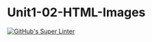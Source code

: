 # Unit1-02-HTML-Images
[![GitHub's Super Linter](https://github.com/ICS20-Programming-EverettB/Unit1-02-HTML-Images/workflows/GitHub's%20Super%20Linter/badge.svg)](https://github.com/ICS20-Programming-EverettB/Unit1-02-HTML-Images/actions)